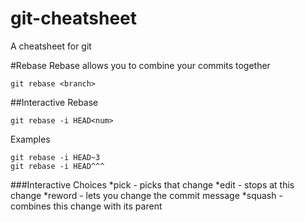# git-cheatsheet
A cheatsheet for git

#Rebase
Rebase allows you to combine your commits together

```
git rebase <branch>
```

##Interactive Rebase

```
git rebase -i HEAD<num>
```
Examples
```
git rebase -i HEAD~3
git rebase -i HEAD^^^
```

###Interactive Choices
*pick - picks that change
*edit - stops at this change
*reword - lets you change the commit message
*squash - combines this change with its parent
